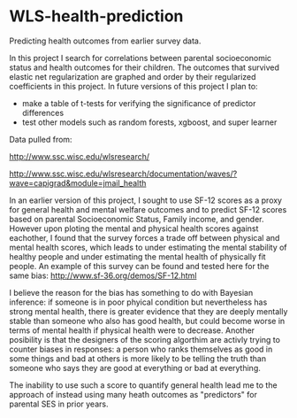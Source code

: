 # WLS-health-prediction
Predicting health outcomes from earlier survey data. 

In this project I search for correlations between parental socioeconomic status and health outcomes for their children. The outcomes that survived elastic net regularization are graphed and order by their regularized coefficients in this project. In future versions of this project I plan to:
- make a table of t-tests for verifying the significance of predictor differences
- test other models such as random forests, xgboost, and super learner 

Data pulled from:

http://www.ssc.wisc.edu/wlsresearch/

http://www.ssc.wisc.edu/wlsresearch/documentation/waves/?wave=capigrad&module=jmail_health

In an earlier version of this project, I sought to use SF-12 scores as a proxy for general health and mental welfare outcomes and to predict SF-12 scores based on parental Socioeconomic Status, Family income, and gender. However upon ploting the mental and physical health scores against eachother, I found that the survey forces a trade off between physical and mental health scores, which leads to under estimating the mental stability of healthy people and under estimating the mental health of physically fit people. An example of this survey can be found and tested here for the same bias: http://www.sf-36.org/demos/SF-12.html

I believe the reason for the bias has something to do with Bayesian inference: if someone is in poor phyical condition but nevertheless has strong mental health, there is greater evidence that they are deeply mentally stable than someone who also has good health, but could become worse in terms of mental health if physical health were to decrease. Another posibility is that the designers of the scoring algorthim are activly trying to counter biases in responses: a person who ranks themselves as good in some things and bad at others is more likely to be telling the truth than someone who says they are good at everything or bad at everything. 

The inability to use such a score to quantify general health lead me to the approach of instead using many heath outcomes as "predictors" for parental SES in prior years. 

